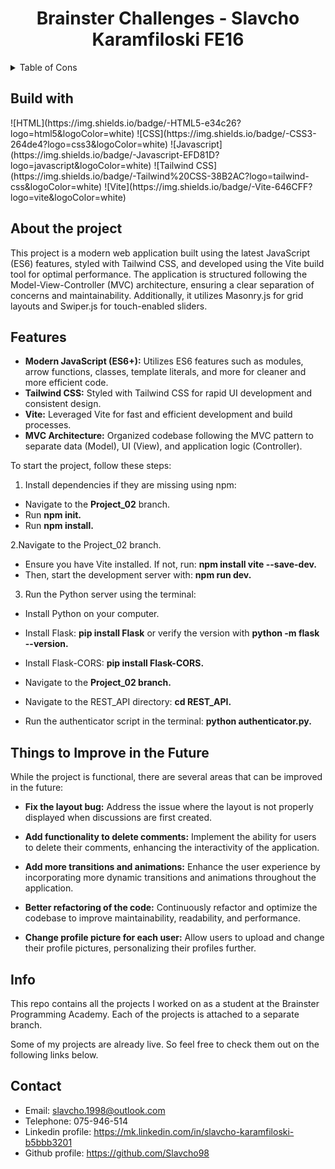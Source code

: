 <div align="center">
  <h1>Brainster Challenges - Slavcho Karamfiloski FE16</h1>
</div>

<!-- TABLE OF CONTENTS -->
<details>  
  <summary>Table of Cons</summary>
  <ol>
    <li><a href="#build-with">Build with</a></li>
    <li><a href="#about-the-project">About</a></li>
    <li><a href="#contact">Contact</a></li>
  </ol>
</details>

<h2 id="build-with">Build with</h2>

<badges>
    <badge>![HTML](https://img.shields.io/badge/-HTML5-e34c26?logo=html5&logoColor=white)</badge>
    <badge>![CSS](https://img.shields.io/badge/-CSS3-264de4?logo=css3&logoColor=white)</badge>
    <badge>![Javascript](https://img.shields.io/badge/-Javascript-EFD81D?logo=javascript&logoColor=white)</badge>
    <badge>![Tailwind CSS](https://img.shields.io/badge/-Tailwind%20CSS-38B2AC?logo=tailwind-css&logoColor=white)</badge>
    <badge>![Vite](https://img.shields.io/badge/-Vite-646CFF?logo=vite&logoColor=white)</badge>
</badges>

<h2 id="about-the-project">About the project</h2>

<description>
  This project is a modern web application built using the latest JavaScript (ES6) features, styled with Tailwind CSS, and developed using the Vite build tool for optimal performance. The application is structured following the Model-View-Controller (MVC) architecture, ensuring a clear separation of concerns and maintainability. Additionally, it utilizes Masonry.js for grid layouts and Swiper.js for touch-enabled sliders.
</description>

## Features

-   **Modern JavaScript (ES6+):** Utilizes ES6 features such as modules, arrow functions, classes, template literals, and more for cleaner and more efficient code.
-   **Tailwind CSS:** Styled with Tailwind CSS for rapid UI development and consistent design.
-   **Vite:** Leveraged Vite for fast and efficient development and build processes.
-   **MVC Architecture:** Organized codebase following the MVC pattern to separate data (Model), UI (View), and application logic (Controller).

To start the project, follow these steps:

1. Install dependencies if they are missing using npm:

-   Navigate to the **Project_02** branch.
-   Run **npm init.**
-   Run **npm install.**

2.Navigate to the Project_02 branch.

-   Ensure you have Vite installed. If not, run: **npm install vite --save-dev.**
-   Then, start the development server with: **npm run dev.**


3. Run the Python server using the terminal:

-    Install Python on your computer.

-    Install Flask: **pip install Flask** or verify the version with **python -m flask --version.**

-    Install Flask-CORS: **pip install Flask-CORS.**

-    Navigate to the **Project_02 branch.**

-    Navigate to the REST_API directory: **cd REST_API.**

-    Run the authenticator script in the terminal: **python authenticator.py.**

## Things to Improve in the Future

While the project is functional, there are several areas that can be improved in the future:

-   **Fix the layout bug:** Address the issue where the layout is not properly displayed when discussions are first created.
-   **Add functionality to delete comments:** Implement the ability for users to delete their comments, enhancing the interactivity of the application.

-   **Add more transitions and animations:** Enhance the user experience by incorporating more dynamic transitions and animations throughout the application.

-   **Better refactoring of the code:** Continuously refactor and optimize the codebase to improve maintainability, readability, and performance.

-   **Change profile picture for each user:** Allow users to upload and change their profile pictures, personalizing their profiles further.

## Info

This repo contains all the projects I worked on as a student at the Brainster Programming Academy. Each of the projects is attached to a separate branch.

Some of my projects are already live. So feel free to check them out on the following links below.

<h2 id="contact">Contact</h2>

-   Email: slavcho.1998@outlook.com
-   Telephone: 075-946-514
-   Linkedin profile: <a href="https://linkedin.com/">https://mk.linkedin.com/in/slavcho-karamfiloski-b5bbb3201</a>
-   Github profile: <a href="https://github.com/Slavcho98">https://github.com/Slavcho98</a>
